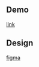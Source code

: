 ## Demo

[link](https://dashboard-theta-sable-85.vercel.app/)

## Design

[figma](https://www.figma.com/design/wiQgD1NL5Ft6KQPijdstZI/Lookinsure?node-id=0-1&t=Tnx4Z8JxFlucdxml-1)
